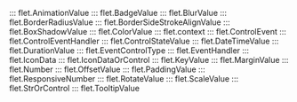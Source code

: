 ::: flet.AnimationValue
::: flet.BadgeValue
::: flet.BlurValue
::: flet.BorderRadiusValue
::: flet.BorderSideStrokeAlignValue
::: flet.BoxShadowValue
::: flet.ColorValue
::: flet.context
::: flet.ControlEvent
::: flet.ControlEventHandler
::: flet.ControlStateValue
::: flet.DateTimeValue
::: flet.DurationValue
::: flet.EventControlType
::: flet.EventHandler
::: flet.IconData
::: flet.IconDataOrControl
::: flet.KeyValue
::: flet.MarginValue
::: flet.Number
::: flet.OffsetValue
::: flet.PaddingValue
::: flet.ResponsiveNumber
::: flet.RotateValue
::: flet.ScaleValue
::: flet.StrOrControl
::: flet.TooltipValue
